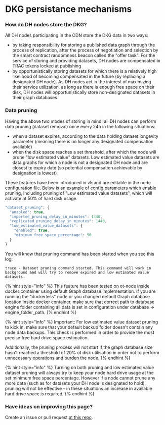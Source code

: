 # DKG persistance mechanisms

### How do DH nodes store the DKG?

All DH nodes participating in the ODN store the DKG data in two ways:

* by taking responsibility for storing a published data graph through the process of replication, after the process of negotiation and selection by the smart contract randomness beacon called the "offer task". For the service of storing and providing datasets, DH nodes are compensated in TRAC tokens locked at publishing 
* by opportunistically storing datasets for which there is a relatively high likelihood of becoming compensated in the future (by replacing a designated DH node). As DH nodes act in the interest of maximizing their service utilization, as long as there is enough free space on their disk, DH nodes will opportunistically store non-designated datasets in their graph databases

### Data pruning

Having the above two modes of storing in mind, all DH nodes can perform data pruning (dataset removal) once every 24h in the following situations:

* when a dataset expires, according to the data holding dataset longevity parameter (meaning there is no longer any designated compensation available)
* when the disk space reaches a set threshold, after which the node will prune "low estimated value" datasets. Low estimated value datasets are data graphs for which a node is not a designated DH node and are closest to expiry date (so potential compensation achievable by designation is lowest)

These features have been introduced in v5 and are editable in the node configuration file. Below is an example of config parameters which enable pruning, including pruning of "Low estimated value datasets", which will activate at 50% of hard disk usage. 

```javascript
"dataset_pruning": {
  "enabled": true,
  "imported_pruning_delay_in_minutes": 1440,
  "replicated_pruning_delay_in_minutes": 1440,
  "low_estimated_value_datasets": {
    "enabled": true,
    "minimum_free_space_percentage": 50
  }
}
```

You will know that pruning command has been started when you see this log:

`trace - Dataset pruning command started. This command will work in background and will try to remove expired and low estimated value datasets.`

{% hint style="info" %}
This feature has been tested on ot-node inside docker container using default Graph database implementation. If you are running the "dockerless" node or you changed default Graph database location inside docker container, make sure that correct path to database engine folder containing all data is set in configuration under database -> engine_folder_path.
{% endhint %}

{% hint style="info" %}
Important: For low estimated value dataset pruning to kick in, make sure that your default backup folder doesn't contain any node data backups. This check is performed in order to provide the most precise free hard drive space estimation.

Additionally, the pruning process will not start if the graph database size hasn't reached a threshold of 20% of disk utilisation in order not to perform unnecessary operations and burden the node.
{% endhint %}

{% hint style="info" %}
Turning on both pruning and low estimated value dataset pruning will always try to keep your node hard drive usage at the set minimum free space percentage. However if a node cannot prune any more data (such as for datasets your DH node is designated to hold), pruning will not be effective - in these situations an increase in available hard drive space is required.
{% endhint %}

### Have ideas on improving this page? 

Create an issue or pull request [at this repo](https://github.com/OriginTrail/dkg-docs).
